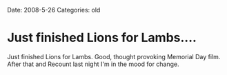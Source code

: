 Date: 2008-5-26
Categories: old

# Just finished Lions for Lambs....

Just finished Lions for Lambs. Good, thought provoking Memorial Day film. After that and Recount last night I'm in the mood for change.
